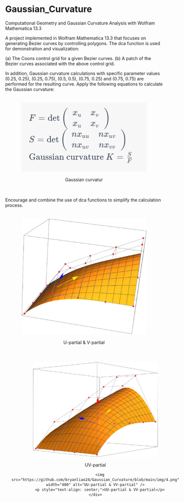 # Gaussian_Curvature
Computational Geometry and Gaussian Curvature Analysis with Wolfram Mathematica 13.3

A project implemented in Wolfram Mathematica 13.3 that focuses on generating Bezier curves by controlling polygons. 
The dca function is used for demonstration and visualization:

(a) The Coons control grid for a given Bezier curves. 
(b) A patch of the Bezier curves associated with the above control grid.

In addition, Gaussian curvature calculations with specific parameter values 
(0.25, 0.25), (0.25, 0.75), (0.5, 0.5), (0.75, 0.25) and (0.75, 0.75) are performed for the resulting curve.
Apply the following equations to calculate the Gaussian curvature:

<div align="center";>
    <div style="display: inline-block; text-align: center; margin: 20px;">
        <img src="https://github.com/bryanliao24/Gaussian_Curvature/blob/main/img/1.PNG" width="400" alt="Gaussian curvatur" />
        <p style="text-align: center;">Gaussian curvatur</p>
    </div>
</div>

Encourage and combine the use of dca functions to simplify the calculation process.

<div align="center";>
    <div style="display: inline-block; text-align: center; margin: 20px;">
        <img src="https://github.com/bryanliao24/Gaussian_Curvature/blob/main/img/2.png" width="400" alt="U-partial & V-partial" />
        <p style="text-align: center;">U-partial & V-partial</p>
    </div>
</div>


<div align="center";>
    <div style="display: inline-block; text-align: center; margin: 20px;">
        <img src="https://github.com/bryanliao24/Gaussian_Curvature/blob/main/img/3.png" width="400" alt="UV-partial" />
        <p style="text-align: center;">UV-partial</p>
    
        <img src="https://github.com/bryanliao24/Gaussian_Curvature/blob/main/img/4.png" width="400" alt="UU-partial & VV-partial" />
        <p style="text-align: center;">UU-partial & VV-partial</p>
    </div>
</div>
